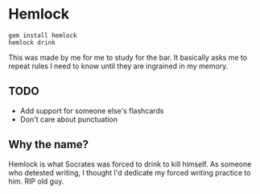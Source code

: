 # Hemlock

```
gem install hemlock
hemlock drink
```

This was made by me for me to study for the bar. It basically asks me to repeat rules I need to know until they are ingrained in my memory.

## TODO

* Add support for someone else's flashcards
* Don't care about punctuation

## Why the name?
Hemlock is what Socrates was forced to drink to kill himself. As someone who detested writing, I thought I'd dedicate my forced writing practice to him. RIP old guy.
